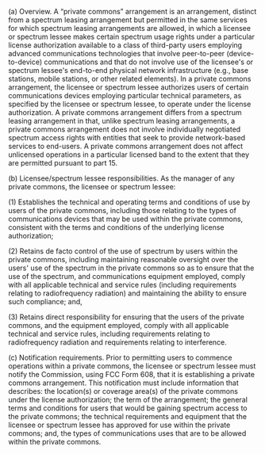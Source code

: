 (a) Overview. A “private commons” arrangement is an arrangement, distinct from a spectrum leasing arrangement but permitted in the same services for which spectrum leasing arrangements are allowed, in which a licensee or spectrum lessee makes certain spectrum usage rights under a particular license authorization available to a class of third-party users employing advanced communications technologies that involve peer-to-peer (device-to-device) communications and that do not involve use of the licensee's or spectrum lessee's end-to-end physical network infrastructure (e.g., base stations, mobile stations, or other related elements). In a private commons arrangement, the licensee or spectrum lessee authorizes users of certain communications devices employing particular technical parameters, as specified by the licensee or spectrum lessee, to operate under the license authorization. A private commons arrangement differs from a spectrum leasing arrangement in that, unlike spectrum leasing arrangements, a private commons arrangement does not involve individually negotiated spectrum access rights with entities that seek to provide network-based services to end-users. A private commons arrangement does not affect unlicensed operations in a particular licensed band to the extent that they are permitted pursuant to part 15.

(b) Licensee/spectrum lessee responsibilities. As the manager of any private commons, the licensee or spectrum lessee:

(1) Establishes the technical and operating terms and conditions of use by users of the private commons, including those relating to the types of communications devices that may be used within the private commons, consistent with the terms and conditions of the underlying license authorization;

(2) Retains de facto control of the use of spectrum by users within the private commons, including maintaining reasonable oversight over the users' use of the spectrum in the private commons so as to ensure that the use of the spectrum, and communications equipment employed, comply with all applicable technical and service rules (including requirements relating to radiofrequency radiation) and maintaining the ability to ensure such compliance; and,

(3) Retains direct responsibility for ensuring that the users of the private commons, and the equipment employed, comply with all applicable technical and service rules, including requirements relating to radiofrequency radiation and requirements relating to interference.

(c) Notification requirements. Prior to permitting users to commence operations within a private commons, the licensee or spectrum lessee must notify the Commission, using FCC Form 608, that it is establishing a private commons arrangement. This notification must include information that describes: the location(s) or coverage area(s) of the private commons under the license authorization; the term of the arrangement; the general terms and conditions for users that would be gaining spectrum access to the private commons; the technical requirements and equipment that the licensee or spectrum lessee has approved for use within the private commons; and, the types of communications uses that are to be allowed within the private commons.

